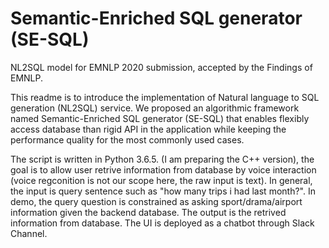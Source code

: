 # Semantic-Enriched SQL generator (SE-SQL)
NL2SQL model for EMNLP 2020 submission, accepted by the Findings of EMNLP.

This readme is to introduce the implementation of Natural language to SQL generation (NL2SQL) service. We proposed an algorithmic framework named Semantic-Enriched SQL generator (SE-SQL) that enables flexibly access database than rigid API in the application while keeping the performance quality for the most commonly used cases.

The script is written in Python 3.6.5. (I am preparing the C++ version), the goal is to allow user retrive information from database by voice interaction (voice regconition is not our scope here, the raw input is text). In general, the input is query sentence such as "how many trips i had last month?". In demo, the query question is constrained as asking sport/drama/airport information given the backend database. The output is the retrived information from database. The UI is deployed as a chatbot through Slack Channel. 
